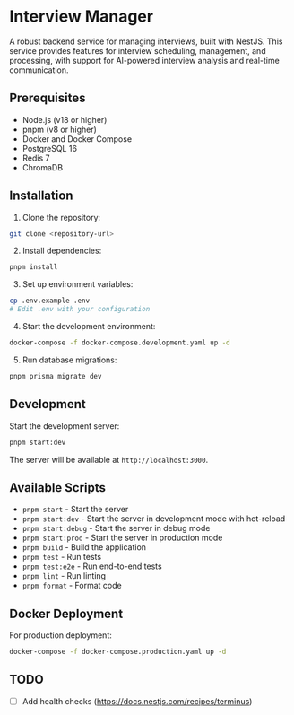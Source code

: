 # Interview Manager

A robust backend service for managing interviews, built with NestJS. This service provides features for interview scheduling, management, and processing, with support for AI-powered interview analysis and real-time communication.

## Prerequisites

- Node.js (v18 or higher)
- pnpm (v8 or higher)
- Docker and Docker Compose
- PostgreSQL 16
- Redis 7
- ChromaDB

## Installation

1. Clone the repository:

```bash
git clone <repository-url>
```

2. Install dependencies:

```bash
pnpm install
```

3. Set up environment variables:

```bash
cp .env.example .env
# Edit .env with your configuration
```

4. Start the development environment:

```bash
docker-compose -f docker-compose.development.yaml up -d
```

5. Run database migrations:

```bash
pnpm prisma migrate dev
```

## Development

Start the development server:

```bash
pnpm start:dev
```

The server will be available at `http://localhost:3000`.

## Available Scripts

- `pnpm start` - Start the server
- `pnpm start:dev` - Start the server in development mode with hot-reload
- `pnpm start:debug` - Start the server in debug mode
- `pnpm start:prod` - Start the server in production mode
- `pnpm build` - Build the application
- `pnpm test` - Run tests
- `pnpm test:e2e` - Run end-to-end tests
- `pnpm lint` - Run linting
- `pnpm format` - Format code

## Docker Deployment

For production deployment:

```bash
docker-compose -f docker-compose.production.yaml up -d
```

## TODO

- [ ] Add health checks (https://docs.nestjs.com/recipes/terminus)
